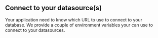 <!-- usedin: [ _node/deployment] - post: -->


##  Connect to your datasource(s)

Your application need to know which URL to use to connect to your database. We provide a couple of environment variables your can use to connect to your datasources.

